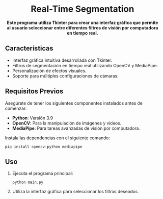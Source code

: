 <h1 align="center">Real-Time Segmentation</h1>

<p align="center">
  <strong>Este programa utiliza Tkinter para crear una interfaz gráfica que permite al usuario seleccionar entre diferentes filtros de visión por computadora en tiempo real.</strong>
</p>

<h2>Características</h2>
<ul>
  <li>Interfaz gráfica intuitiva desarrollada con Tkinter.</li>
  <li>Filtros de segmentación en tiempo real utilizando OpenCV y MediaPipe.</li>
  <li>Personalización de efectos visuales.</li>
  <li>Soporte para múltiples configuraciones de cámaras.</li>
</ul>

<h2>Requisitos Previos</h2>
<p>Asegúrate de tener los siguientes componentes instalados antes de comenzar:</p>
<ul>
  <li><strong>Python</strong>: Versión 3.9 </li>
  <li><strong>OpenCV</strong>: Para la manipulación de imágenes y videos.</li>
  <li><strong>MediaPipe</strong>: Para tareas avanzadas de visión por computadora.</li>
</ul>
<p>Instala las dependencias con el siguiente comando:</p>
<pre><code>pip install opencv-python mediapipe</code></pre>

<h2>Uso</h2>
<ol>
  <li>Ejecuta el programa principal:
    <pre><code>python main.py</code></pre>
  </li>
  <li>Utiliza la interfaz gráfica para seleccionar los filtros deseados.</li>
</ol>




